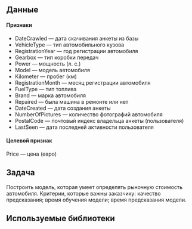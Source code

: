 ## Данные

#### Признаки

- DateCrawled — дата скачивания анкеты из базы
- VehicleType — тип автомобильного кузова
- RegistrationYear — год регистрации автомобиля
- Gearbox — тип коробки передач
- Power — мощность (л. с.)
- Model — модель автомобиля
- Kilometer — пробег (км)
- RegistrationMonth — месяц регистрации автомобиля
- FuelType — тип топлива
- Brand — марка автомобиля
- Repaired — была машина в ремонте или нет
- DateCreated — дата создания анкеты
- NumberOfPictures — количество фотографий автомобиля
- PostalCode — почтовый индекс владельца анкеты (пользователя)
- LastSeen — дата последней активности пользователя

#### Целевой признак

Price — цена (евро)

## Задача

Построить модель, которая умеет определять рыночную стоимость автомобиля.
Критерии, которые важны заказчику:
качество предсказания;
время обучения модели;
время предсказания модели.

## Используемые библиотеки

